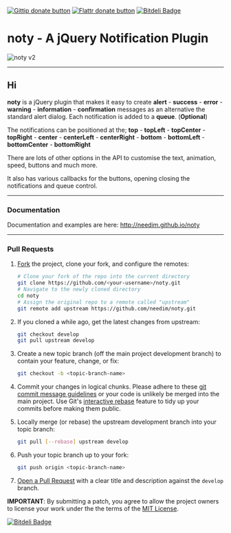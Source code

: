[![Gittip donate button](http://img.shields.io/gittip/needim.png)](https://www.gittip.com/needim/ "Donate weekly to this project using Gittip")
[![Flattr donate button](http://img.shields.io/flattr/donate.png?color=green)](https://flattr.com/thing/529967/noty-jQuery-Notification-Plugin "Donate monthly to this project using Flattr")
[![Bitdeli Badge](https://d2weczhvl823v0.cloudfront.net/needim/noty/trend.png)](https://bitdeli.com/free "Bitdeli Badge")

# noty - A jQuery Notification Plugin

![noty v2](http://needim.github.io/noty/img/noty-v2-logo.png?v2 "noty v2")

***

## Hi

**noty** is a jQuery plugin that makes it easy to create **alert** - **success** - **error** - **warning** - **information** - **confirmation** messages as an alternative the standard alert dialog. Each notification is added to a **queue**. (**Optional**)

The notifications can be positioned at the;
**top** - **topLeft** - **topCenter** - **topRight** - **center** - **centerLeft** - **centerRight** - **bottom** - **bottomLeft** - **bottomCenter** - **bottomRight**

There are lots of other options in the API to customise the text, animation, speed, buttons and much more.

It also has various callbacks for the buttons, opening closing the notifications and queue control.

***

### Documentation

Documentation and examples are here: <http://needim.github.io/noty>

***

### Pull Requests

1. [Fork](http://help.github.com/fork-a-repo/) the project, clone your fork,
   and configure the remotes:

   ```bash
   # Clone your fork of the repo into the current directory
   git clone https://github.com/<your-username>/noty.git
   # Navigate to the newly cloned directory
   cd noty
   # Assign the original repo to a remote called "upstream"
   git remote add upstream https://github.com/needim/noty.git
   ```

2. If you cloned a while ago, get the latest changes from upstream:

   ```bash
   git checkout develop
   git pull upstream develop
   ```

3. Create a new topic branch (off the main project development branch) to
   contain your feature, change, or fix:

   ```bash
   git checkout -b <topic-branch-name>
   ```

4. Commit your changes in logical chunks. Please adhere to these [git commit
   message guidelines](http://tbaggery.com/2008/04/19/a-note-about-git-commit-messages.html)
   or your code is unlikely be merged into the main project. Use Git's
   [interactive rebase](https://help.github.com/articles/interactive-rebase)
   feature to tidy up your commits before making them public.

5. Locally merge (or rebase) the upstream development branch into your topic branch:

   ```bash
   git pull [--rebase] upstream develop
   ```

6. Push your topic branch up to your fork:

   ```bash
   git push origin <topic-branch-name>
   ```

7. [Open a Pull Request](https://help.github.com/articles/using-pull-requests/)
    with a clear title and description against the `develop` branch.

**IMPORTANT**: By submitting a patch, you agree to allow the project owners to
license your work under the the terms of the [MIT License](LICENSE.txt).


[![Bitdeli Badge](https://d2weczhvl823v0.cloudfront.net/needim/noty/trend.png)](https://bitdeli.com/free "Bitdeli Badge")

